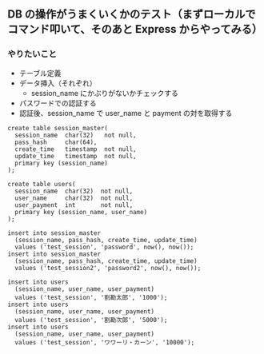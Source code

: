 ## DB の操作がうまくいくかのテスト（まずローカルでコマンド叩いて、そのあと Express からやってみる）

### やりたいこと

- テーブル定義
- データ挿入（それぞれ）
  - session_name にかぶりがないかチェックする
- パスワードでの認証する
- 認証後、session_name で user_name と payment の対を取得する

```
create table session_master(
  session_name  char(32)   not null,
  pass_hash     char(64),
  create_time   timestamp  not null,
  update_time   timestamp  not null,
  primary key (session_name)
);
```

```
create table users(
  session_name  char(32)  not null,
  user_name     char(32)  not null,
  user_payment  int       not null,
  primary key (session_name, user_name)
);
```

```
insert into session_master
  (session_name, pass_hash, create_time, update_time)
  values ('test_session', 'password', now(), now());
insert into session_master
  (session_name, pass_hash, create_time, update_time)
  values ('test_session2', 'password2', now(), now());
```

```
insert into users
  (session_name, user_name, user_payment)
  values ('test_session', '割勘太郎', '1000');
insert into users
  (session_name, user_name, user_payment)
  values ('test_session', '割勘次郎', '5000');
insert into users
  (session_name, user_name, user_payment)
  values ('test_session', 'ワワーリ・カーン', '10000');
```
